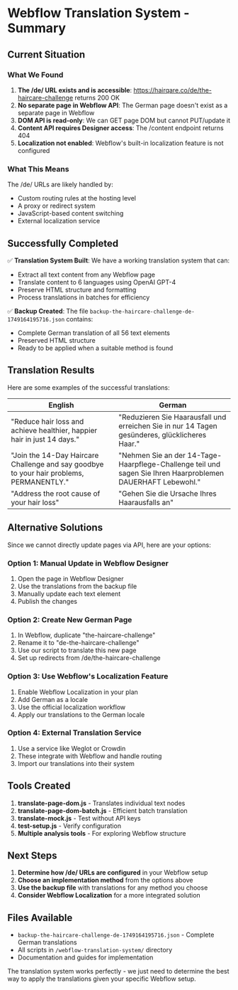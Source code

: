 # Webflow Translation System - Summary

## Current Situation

### What We Found

1. **The /de/ URL exists and is accessible**: https://hairqare.co/de/the-haircare-challenge returns 200 OK
2. **No separate page in Webflow API**: The German page doesn't exist as a separate page in Webflow
3. **DOM API is read-only**: We can GET page DOM but cannot PUT/update it
4. **Content API requires Designer access**: The /content endpoint returns 404
5. **Localization not enabled**: Webflow's built-in localization feature is not configured

### What This Means

The /de/ URLs are likely handled by:
- Custom routing rules at the hosting level
- A proxy or redirect system
- JavaScript-based content switching
- External localization service

## Successfully Completed

✅ **Translation System Built**: We have a working translation system that can:
- Extract all text content from any Webflow page
- Translate content to 6 languages using OpenAI GPT-4
- Preserve HTML structure and formatting
- Process translations in batches for efficiency

✅ **Backup Created**: The file `backup-the-haircare-challenge-de-1749164195716.json` contains:
- Complete German translation of all 56 text elements
- Preserved HTML structure
- Ready to be applied when a suitable method is found

## Translation Results

Here are some examples of the successful translations:

| English | German |
|---------|---------|
| "Reduce hair loss and achieve healthier, happier hair in just 14 days." | "Reduzieren Sie Haarausfall und erreichen Sie in nur 14 Tagen gesünderes, glücklicheres Haar." |
| "Join the 14-Day Haircare Challenge and say goodbye to your hair problems, PERMANENTLY." | "Nehmen Sie an der 14-Tage-Haarpflege-Challenge teil und sagen Sie Ihren Haarproblemen DAUERHAFT Lebewohl." |
| "Address the root cause of your hair loss" | "Gehen Sie die Ursache Ihres Haarausfalls an" |

## Alternative Solutions

Since we cannot directly update pages via API, here are your options:

### Option 1: Manual Update in Webflow Designer
1. Open the page in Webflow Designer
2. Use the translations from the backup file
3. Manually update each text element
4. Publish the changes

### Option 2: Create New German Page
1. In Webflow, duplicate "the-haircare-challenge" 
2. Rename it to "de-the-haircare-challenge"
3. Use our script to translate this new page
4. Set up redirects from /de/the-haircare-challenge

### Option 3: Use Webflow's Localization Feature
1. Enable Webflow Localization in your plan
2. Add German as a locale
3. Use the official localization workflow
4. Apply our translations to the German locale

### Option 4: External Translation Service
1. Use a service like Weglot or Crowdin
2. These integrate with Webflow and handle routing
3. Import our translations into their system

## Tools Created

1. **translate-page-dom.js** - Translates individual text nodes
2. **translate-page-dom-batch.js** - Efficient batch translation
3. **translate-mock.js** - Test without API keys
4. **test-setup.js** - Verify configuration
5. **Multiple analysis tools** - For exploring Webflow structure

## Next Steps

1. **Determine how /de/ URLs are configured** in your Webflow setup
2. **Choose an implementation method** from the options above
3. **Use the backup file** with translations for any method you choose
4. **Consider Webflow Localization** for a more integrated solution

## Files Available

- `backup-the-haircare-challenge-de-1749164195716.json` - Complete German translations
- All scripts in `/webflow-translation-system/` directory
- Documentation and guides for implementation

The translation system works perfectly - we just need to determine the best way to apply the translations given your specific Webflow setup.